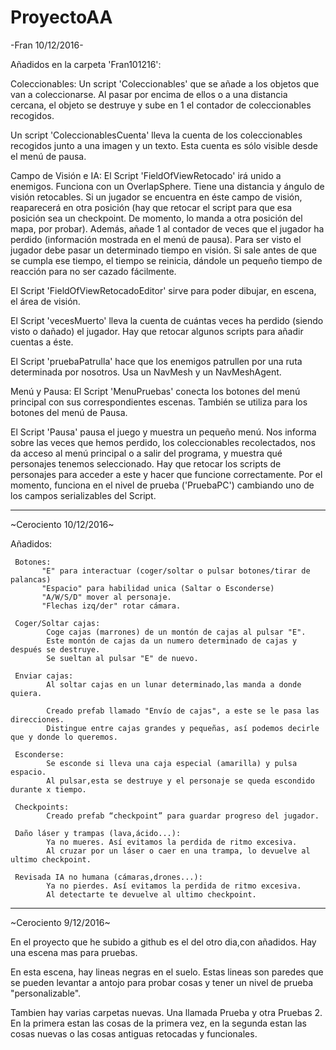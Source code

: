 ﻿# ProyectoAA


-Fran 10/12/2016-

Añadidos en la carpeta 'Fran101216':

Coleccionables:
   Un script 'Coleccionables' que se añade a los objetos que van a coleccionarse. Al pasar por encima de ellos
   o a una distancia cercana, el objeto se destruye y sube en 1 el contador de coleccionables recogidos.
     
   Un script 'ColeccionablesCuenta' lleva la cuenta de los coleccionables recogidos junto a una imagen y un texto.
   Esta cuenta es sólo visible desde el menú de pausa.
     
     
 Campo de Visión e IA:
   El Script 'FieldOfViewRetocado' irá unido a enemigos. Funciona con un OverlapSphere. Tiene una distancia y ángulo de
   visión retocables. Si un jugador se encuentra en éste campo de visión, reaparecerá en otra posición (hay que retocar
   el script para que esa posición sea un checkpoint. De momento, lo manda a otra posición del mapa, por probar). Además, 
   añade 1 al contador de veces que el jugador ha perdido (información mostrada en el menú de pausa). Para ser visto
   el jugador debe pasar un determinado tiempo en visión. Si sale antes de que se cumpla ese tiempo, el tiempo se reinicia, 
   dándole un pequeño tiempo de reacción para no ser cazado fácilmente.
     
   El Script 'FieldOfViewRetocadoEditor' sirve para poder dibujar, en escena, el área de visión.
     
   El Script 'vecesMuerto' lleva la cuenta de cuántas veces ha perdido (siendo visto o dañado) el jugador.
   Hay que retocar algunos scripts para añadir cuentas a éste.
     
   El Script 'pruebaPatrulla' hace que los enemigos patrullen por una ruta determinada por nosotros. Usa un
   NavMesh y un NavMeshAgent.
     
     
 Menú y Pausa:
   El Script 'MenuPruebas' conecta los botones del menú principal con sus correspondientes escenas. También se utiliza 
   para los botones del menú de Pausa.

   El Script 'Pausa' pausa el juego y muestra un pequeño menú. Nos informa sobre las veces que hemos perdido, los
   coleccionables recolectados, nos da acceso al menú principal o a salir del programa, y muestra qué personajes 
   tenemos seleccionado. Hay que retocar los scripts de personajes para acceder a este y hacer que funcione correctamente.
   Por el momento, funciona en el nivel de prueba ('PruebaPC') cambiando uno de los campos serializables del Script.


---------------------------------------------------------------------------------------------------------------------------


~Cerociento 10/12/2016~

Añadidos:
     
     Botones: 
           "E" para interactuar (coger/soltar o pulsar botones/tirar de palancas)
           "Espacio" para habilidad unica (Saltar o Esconderse)
           "A/W/S/D" mover al personaje.
           "Flechas izq/der" rotar cámara.

     Coger/Soltar cajas: 
            Coge cajas (marrones) de un montón de cajas al pulsar "E".
            Este montón de cajas da un numero determinado de cajas y después se destruye.
            Se sueltan al pulsar "E" de nuevo.

     Enviar cajas: 
            Al soltar cajas en un lunar determinado,las manda a donde quiera.
             
            Creado prefab llamado "Envío de cajas", a este se le pasa las direcciones. 
            Distingue entre cajas grandes y pequeñas, así podemos decirle que y donde lo queremos. 

     Esconderse:
            Se esconde si lleva una caja especial (amarilla) y pulsa espacio.
            Al pulsar,esta se destruye y el personaje se queda escondido durante x tiempo.

     Checkpoints: 
            Creado prefab “checkpoint” para guardar progreso del jugador.
 
     Daño láser y trampas (lava,ácido...):
            Ya no mueres. Así evitamos la perdida de ritmo excesiva.
            Al cruzar por un láser o caer en una trampa, lo devuelve al ultimo checkpoint.

     Revisada IA no humana (cámaras,drones...):
            Ya no pierdes. Así evitamos la perdida de ritmo excesiva.
            Al detectarte te devuelve al ultimo checkpoint.

-------------------------------------------------------------------------------------------

~Cerociento  9/12/2016~

En el proyecto que he subido a github es el del otro dia,con añadidos. Hay una escena mas para pruebas.

En esta escena, hay lineas negras en el suelo. Estas lineas son paredes que se pueden levantar a antojo para probar cosas y tener un nivel de prueba "personalizable".

Tambien hay varias carpetas nuevas. Una llamada Prueba  y otra Pruebas 2. En la primera estan las cosas de la primera vez, en la segunda estan las cosas nuevas o las cosas antiguas retocadas y funcionales.

